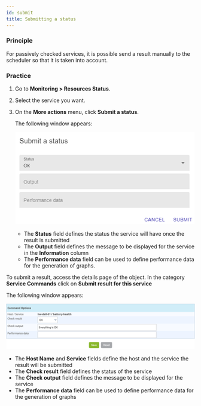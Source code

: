 ```yaml
---
id: submit
title: Submitting a status
---
```


### Principle

For passively checked services, it is possible send a result manually to the
scheduler so that it is taken into account.

### Practice

<!--DOCUSAURUS_CODE_TABS-->

<!--From the Resources status page-->

1. Go to **Monitoring > Resources Status**.

2. Select the service you want.

3. On the **More actions** menu, click **Submit a status**.

    The following window appears:
    
    ![image](../assets/alerts/resources-status/submit-popup.png)

    - The **Status** field defines the status the service will have once the result is submitted
    - The **Output** field defines the message to be displayed for the service in the **Information** column
    - The **Performance data** field can be used to define performance data for the generation of graphs.

<!--From real-time monitoring-->

To submit a result, access the details page of the object. In the category
**Service Commands** click on **Submit result for this service**

The following window appears:

![image](../assets/alerts/submitresult.png)

-   The **Host Name** and **Service** fields define the host and the
    service the result will be submitted
-   The **Check result** field defines the status of the service
-   The **Check output** field defines the message to be displayed for
    the service
-   The **Performance data** field can be used to define performance
    data for the generation of graphs

<!--END_DOCUSAURUS_CODE_TABS-->